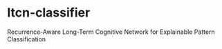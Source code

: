 # ltcn-classifier
Recurrence-Aware Long-Term Cognitive Network for Explainable Pattern Classification
